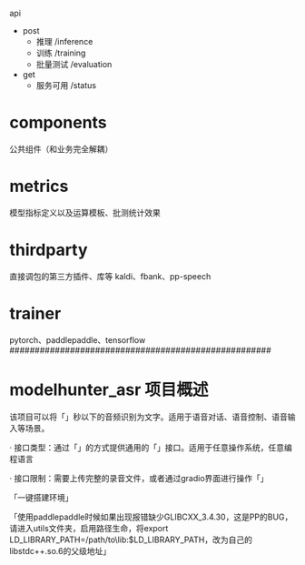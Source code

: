 api
- post
    - 推理 /inference
    - 训练  /training
    - 批量测试 /evaluation
- get
    - 服务可用 /status
  

# components
公共组件（和业务完全解耦）

# metrics
模型指标定义以及运算模板、批测统计效果

# thirdparty
直接调包的第三方插件、库等
kaldi、fbank、pp-speech

# trainer
pytorch、paddlepaddle、tensorflow
####################################################
# modelhunter_asr 项目概述
该项目可以将「」秒以下的音频识别为文字。适用于语音对话、语音控制、语音输入等场景。

· 接口类型：通过「」的方式提供通用的「」接口。适用于任意操作系统，任意编程语言

· 接口限制：需要上传完整的录音文件，或者通过gradio界面进行操作「」

「一键搭建环境」


「使用paddlepaddle时候如果出现报错缺少GLIBCXX_3.4.30，这是PP的BUG，请进入utils文件夹，启用路径生命，将export LD_LIBRARY_PATH=/path/to\lib:$LD_LIBRARY_PATH，改为自己的libstdc++.so.6的父级地址」 